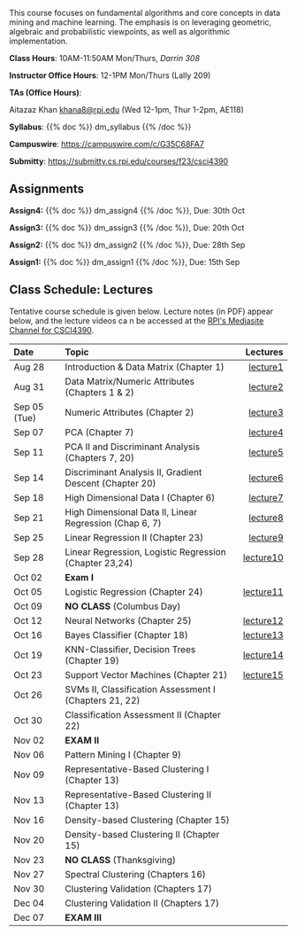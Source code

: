 <!--
.. title: CSCI4390-6390 Data Mining
.. slug: datamining
.. date: 2023-08-19 09:00:31 UTC-04:00
.. tags: 
.. category: 
.. link: 
.. description: 
.. has_math: True
.. type: text
-->

This course focuses on fundamental algorithms and core concepts in data
mining and machine learning. The emphasis is on leveraging geometric,
algebraic and probabilistic viewpoints, as well as algorithmic implementation.

**Class Hours**: 10AM-11:50AM Mon/Thurs, *Darrin 308* 

**Instructor Office Hours**: 12-1PM Mon/Thurs (Lally 209)

**TAs (Office Hours)**: 

Aitazaz Khan <khana8@rpi.edu> (Wed 12-1pm, Thur 1-2pm, AE118)



**Syllabus**: {{% doc %}} dm_syllabus {{% /doc %}}

**Campuswire**: <https://campuswire.com/c/G35C68FA7>

**Submitty**: <https://submitty.cs.rpi.edu/courses/f23/csci4390>

## Assignments

**Assign4:** {{% doc %}} dm_assign4 {{% /doc %}}, Due: 30th Oct

**Assign3:** {{% doc %}} dm_assign3 {{% /doc %}}, Due: 20th Oct

**Assign2:** {{% doc %}} dm_assign2 {{% /doc %}}, Due: 28th Sep

**Assign1:** {{% doc %}} dm_assign1 {{% /doc %}}, Due: 15th Sep


## Class Schedule: Lectures 

Tentative course schedule is given below. Lecture notes (in PDF) appear
below, and the lecture videos ca n be accessed at the [RPI's Mediasite
Channel for CSCI4390](https://mediasite.mms.rpi.edu/mediasite/Channel/767768c56dfd4c369c7684562d475b815f).

| Date | Topic | Lectures |
| :--- | :---  | ---: |
|  Aug 28 |  Introduction & Data Matrix (Chapter 1) | [lecture1](http://www.cs.rpi.edu/~zaki/DMCOURSE/lectures/lecture1-aug28.pdf) |
|  Aug 31 |  Data Matrix/Numeric Attributes (Chapters 1 & 2) |[lecture2](http://www.cs.rpi.edu/~zaki/DMCOURSE/lectures/lecture2-aug31.pdf)|
|  Sep 05 (Tue) | Numeric Attributes (Chapter 2) |[lecture3](http://www.cs.rpi.edu/~zaki/DMCOURSE/lectures/lecture3-sep5.pdf)|
|  Sep 07 |  PCA (Chapter 7)|[lecture4](http://www.cs.rpi.edu/~zaki/DMCOURSE/lectures/lecture4-sep7.pdf)|
|  Sep 11 |  PCA II and Discriminant Analysis (Chapters 7, 20)  |[lecture5](http://www.cs.rpi.edu/~zaki/DMCOURSE/lectures/lecture5-sep11.pdf)|
|  Sep 14 |  Discriminant Analysis II, Gradient Descent (Chapter 20) |[lecture6](http://www.cs.rpi.edu/~zaki/DMCOURSE/lectures/lecture6-sep14.pdf)|
|  Sep 18 |  High Dimensional Data I (Chapter 6) |[lecture7](http://www.cs.rpi.edu/~zaki/DMCOURSE/lectures/lecture7-sep18.pdf)|
|  Sep 21 |  High Dimensional Data II, Linear Regression (Chap 6, 7) |[lecture8](http://www.cs.rpi.edu/~zaki/DMCOURSE/lectures/lecture8-sep21.pdf)|
|  Sep 25 |  Linear Regression II (Chapter 23) |[lecture9](http://www.cs.rpi.edu/~zaki/DMCOURSE/lectures/lecture9-sep25.pdf)|
|  Sep 28 |  Linear Regression, Logistic Regression  (Chapter 23,24)  |[lecture10](http://www.cs.rpi.edu/~zaki/DMCOURSE/lectures/lecture10-sep28.pdf)|
|  Oct 02 |  **Exam I** ||
|  Oct 05 |  Logistic Regression (Chapter 24) |[lecture11](http://www.cs.rpi.edu/~zaki/DMCOURSE/lectures/lecture11-oct5.pdf)|
|  Oct 09 |  **NO CLASS** (Columbus Day) ||
|  Oct 12 |  Neural Networks (Chapter 25)  |[lecture12](http://www.cs.rpi.edu/~zaki/DMCOURSE/lectures/lecture12-oct12.pdf)|
|  Oct 16 |  Bayes Classifier (Chapter 18) |[lecture13](http://www.cs.rpi.edu/~zaki/DMCOURSE/lectures/lecture13-oct16.pdf)|
|  Oct 19 |  KNN-Classifier, Decision Trees (Chapter 19) |[lecture14](http://www.cs.rpi.edu/~zaki/DMCOURSE/lectures/lecture14-oct19.pdf)|
|  Oct 23 |  Support Vector Machines (Chapter 21) |[lecture15](http://www.cs.rpi.edu/~zaki/DMCOURSE/lectures/lecture15-oct23.pdf)|
|  Oct 26 |  SVMs II, Classification Assessment I (Chapters 21, 22)||
|  Oct 30 |  Classification Assessment II (Chapter 22)||
|  Nov 02 |  **EXAM II** ||
|  Nov 06 |  Pattern Mining I (Chapter 9) ||
|  Nov 09 |  Representative-Based Clustering I (Chapter 13)  ||
|  Nov 13 |  Representative-Based Clustering II (Chapter 13) ||
|  Nov 16 |  Density-based Clustering (Chapter 15)  ||
|  Nov 20 |  Density-based Clustering II (Chapter 15)  ||
|  Nov 23 |  **NO CLASS** (Thanksgiving) ||
|  Nov 27 |  Spectral Clustering (Chapters 16) ||
|  Nov 30 |  Clustering Validation (Chapters 17)  ||
|  Dec 04 |  Clustering Validation II (Chapters 17)  ||
|  Dec 07 |  **EXAM III** ||
